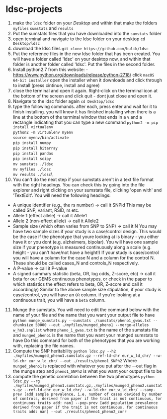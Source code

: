 # ldsc-projects

1. make the `ldsc` folder on your *Desktop* and within that make the folders `myfiles` `sumstats` and `results`
2. Put the sumstats files that you have downloaded into the `sumstats` folder
3. open terminal and navigate to the ldsc folder on your desktop
`cd Desktop/ldsc`
4. download the ldsc files
`git clone https://github.com/bulik/ldsc`
5. Put the reference files in the new ldsc folder that has been created. You will have a folder called 'ldsc' on your desktop now, and within that folder is another folder called 'ldsc'. Put the files in the second folder.  
7. Install python2.7 from this website: - https://www.python.org/downloads/release/python-2718/
click `macOS 64-bit installer`
open the installer when it downloads and click through to install (press cintinue, install and agree)
8. close the terminal and open it again. Right-click on the terminal icon at the bottom of the screen and click quit - dont just close and open it.
9. Navigate to the ldsc folder again
`cd Desktop/ldsc`
10. type the following commands. after each, press enter and wait for it to finish installing. you will know it has finished installing when there is a line at the bottom of the terminal window that ends in a `%` and a rectangle indicating that you can type a new command
`python2 -m pip install virtualenv`\
`python2 -m virtualenv myenv`\
`source myenv/bin/activate`\
`pip install numpy`\
`pip install bitarray`\
`pip install pandas`\
`pip install scipy`\
`mv sumstats ./ldsc`\
`mv myfiles ./ldsc`\
`mv results ./ldsc`\
11. You can't do the next step if your sumstats aren't in a text file format with the right headings. You can check this by going into the file explorer and right clicking on your sumstats file, clicking 'open with' and 'TextEdit'. You will need the following headings:
- A unique identifier (e.g., the rs number) -> call it SNPid
This may be called SNP, variant, RSID, rs etc. 
- Allele 1 (effect allele) -> call it Allele1
- Allele 2 (non-effect allele) -> call it Allele2
- Sample size (which often varies from SNP to SNP) -> call it N
You may have two sample sizes if your study is a case/control design. This would be the case if the phenotype that youre looking at is binary - you either have it or you dont (e.g. alzheimers, bipolar). You will have one sample size if your phenotype is measured continuously along a scale (e.g. height - you can't have/not have a height!)
If your study is case/control you will have a column for the case N and a column for the control N. These should be called cases_N and controls_N respectively. 
- A P-value -> call it P-value
- A signed summary statistic (beta, OR, log odds, Z-score, etc) -> call it beta for our GEMS continuous phenotypes, or check in the paper to which statistics the effect refers to beta, OR, Z-score and call it accordingly)
Similar to the above sample size stipulation, if your study is case/control, you will have an `OR` column. if you're looking at a continuous trait, you will have a `beta` column.
11. Munge the sumstats. You will need to edit the command below with the name of your file and the name that you want your output file to have
`python munge_sumstats.py --sumstats ./sumstats/pheno1_gwas.txt --chunksize 50000 --out ./myfiles/munged_pheno1 --merge-alleles w_hm3.snplist`
where `pheno_1_gwas.txt` is the name of the sumstats file and `munged_pheno1` is the name that you want your munged sumstats to have
Do this command for both of the phenotypes that you are working with, replacing the file names. 
12. Compute the SNP heritability
`python ldsc.py --h2 ./myfiles/munged_pheno1.sumstats.gz --ref-ld-chr eur_w_ld_chr/ --w-ld-chr eur_w_ld_chr/ --out ./results/pheno1_SNPh2`
Where `munged_pheno1` is replaced with whatever you put after the --out flag in the munge step and `pheno1_SNPh2` is what you want your output file to be
13. compute the genetic correlation between the two phenotypes
`python ldsc.py --rg ./myfiles/munged_pheno1.sumstats.gz,./myfiles/munged_pheno2.sumstats.gz --ref-ld-chr eur_w_ld_chr/ --w-ld-chr eur_w_ld_chr/ --samp-prev [add sample prevalence, i.e. number of cases devided by number of controls, derived from paper if the trait is not continuous, for continuous traits add: nan] --pop-prev [add population prevalence derived from paper if the trait is not continuous, for continuous traits add: nan] --out ./results/pheno1_pheno2_corr`





